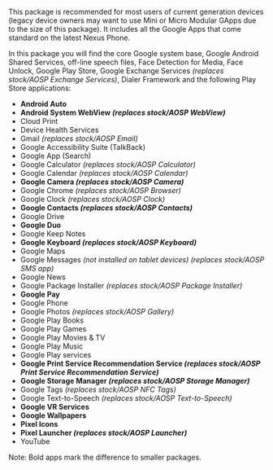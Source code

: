 This package is recommended for most users of current generation devices (legacy device owners may want to use Mini or Micro Modular GApps due to the size of this package). It includes all the Google Apps that come standard on the latest Nexus Phone.

In this package you will find the core Google system base, Google Android Shared Services, off-line speech files, Face Detection for Media, Face Unlock, Google Play Store, Google Exchange Services _(replaces stock/AOSP Exchange Services)_, Dialer Framework and the following Play Store applications:

* **Android Auto**
* **Android System WebView _(replaces stock/AOSP WebView)_**
* Cloud Print
* Device Health Services
* Gmail _(replaces stock/AOSP Email)_
* Google Accessibility Suite (TalkBack)
* Google App (Search)
* Google Calculator _(replaces stock/AOSP Calculator)_
* Google Calendar _(replaces stock/AOSP Calendar)_
* **Google Camera _(replaces stock/AOSP Camera)_**
* Google Chrome _(replaces stock/AOSP Browser)_
* Google Clock _(replaces stock/AOSP Clock)_
* **Google Contacts _(replaces stock/AOSP Contacts)_**
* Google Drive
* **Google Duo**
* Google Keep Notes
* **Google Keyboard _(replaces stock/AOSP Keyboard)_**
* Google Maps
* Google Messages _(not installed on tablet devices) (replaces stock/AOSP SMS app)_
* Google News
* Google Package Installer _(replaces stock/AOSP Package Installer)_
* **Google Pay**
* Google Phone
* Google Photos _(replaces stock/AOSP Gallery)_
* Google Play Books
* Google Play Games
* Google Play Movies & TV
* Google Play Music
* Google Play services
* **Google Print Service Recommendation Service _(replaces stock/AOSP Print Service Recommendation Service)_**
* **Google Storage Manager _(replaces stock/AOSP Storage Manager)_**
* Google Tags _(replaces stock/AOSP NFC Tags)_
* Google Text-to-Speech _(replaces stock/AOSP Text-to-Speech)_
* **Google VR Services**
* **Google Wallpapers**
* **Pixel Icons**
* **Pixel Launcher _(replaces stock/AOSP Launcher)_**
* YouTube

Note: Bold apps mark the difference to smaller packages.